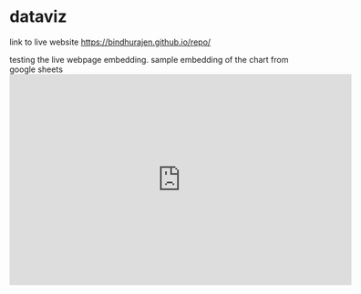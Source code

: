 # dataviz
link to live website https://bindhurajen.github.io/repo/

testing the live webpage embedding.
sample embedding of the chart from google sheets<iframe width="600" height="371" seamless frameborder="0" scrolling="no" src="https://docs.google.com/spreadsheets/d/1vGKI0MW6zh6UmqmQvxDgOsYQVMYvyIbv_hhmdB7nHvA/pubchart?oid=1453902369&amp;format=interactive"></iframe>
